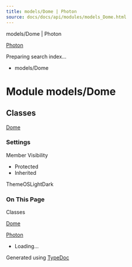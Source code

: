 ```yaml
---
title: models/Dome | Photon
source: docs/docs/api/modules/models_Dome.html
---
```


models/Dome | Photon

[Photon](../index.html)




Preparing search index...

* models/Dome

# Module models/Dome

## Classes

[Dome](../classes/models_Dome.Dome.html)

### Settings

Member Visibility

* Protected
* Inherited

ThemeOSLightDark

### On This Page

Classes

[Dome](#dome)

[Photon](../index.html)

* Loading...

Generated using [TypeDoc](https://typedoc.org/)
